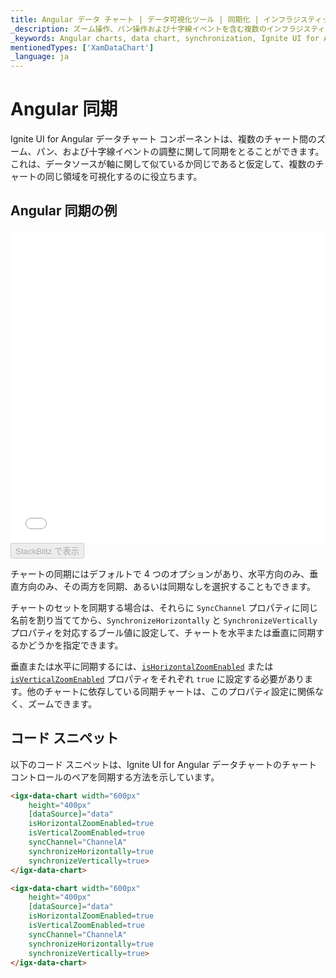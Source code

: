```yaml
---
title: Angular データ チャート | データ可視化ツール | 同期化 | インフラジスティックス
_description: ズーム操作、パン操作および十字線イベントを含む複数のインフラジスティックスの Angular チャート コントロール間で同期します。$Product Name$のグラフ同期機能について説明します。
_keywords: Angular charts, data chart, synchronization, Ignite UI for Angular, Infragistics, Angular チャート, データ チャート, 同期化, インフラジスティックス
mentionedTypes: ['XamDataChart']
_language: ja
---
```


# Angular 同期

Ignite UI for Angular データチャート コンポーネントは、複数のチャート間のズーム、パン、および十字線イベントの調整に関して同期をとることができます。これは、データソースが軸に関して似ているか同じであると仮定して、複数のチャートの同じ領域を可視化するのに役立ちます。

## Angular 同期の例

<div class="sample-container loading" style="height: 500px">
    <iframe id="data-chart-chart-synchronization-iframe" src='{environment:dvDemosBaseUrl}/charts/data-chart-chart-synchronization' width="100%" height="100%" seamless frameBorder="0" onload="onXPlatSampleIframeContentLoaded(this);" alt="Angular 同期の例"></iframe>
</div>
<div>
    <button data-localize="stackblitz" disabled class="stackblitz-btn" data-iframe-id="data-chart-overview-iframe" data-demos-base-url="{environment:dvDemosBaseUrl}">StackBlitz で表示
    </button>


</div>

<div class="divider--half"></div>

チャートの同期にはデフォルトで 4 つのオプションがあり、水平方向のみ、垂直方向のみ、その両方を同期、あるいは同期なしを選択することもできます。

チャートのセットを同期する場合は、それらに `SyncChannel` プロパティに同じ名前を割り当ててから、`SynchronizeHorizontally` と `SynchronizeVertically` プロパティを対応するブール値に設定して、チャートを水平または垂直に同期するかどうかを指定できます。

垂直または水平に同期するには、[`isHorizontalZoomEnabled`]({environment:dvApiBaseUrl}/products/ignite-ui-angular/api/docs/typescript/latest/classes/igxdatachartcomponent.html#ishorizontalzoomenabled) または [`isVerticalZoomEnabled`]({environment:dvApiBaseUrl}/products/ignite-ui-angular/api/docs/typescript/latest/classes/igxdatachartcomponent.html#isverticalzoomenabled) プロパティをそれぞれ `true` に設定する必要があります。他のチャートに依存している同期チャートは、このプロパティ設定に関係なく、ズームできます。

## コード スニペット

以下のコード スニペットは、Ignite UI for Angular データチャートのチャート コントロールのペアを同期する方法を示しています。

```html
<igx-data-chart width="600px"
    height="400px"
    [dataSource]="data"
    isHorizontalZoomEnabled=true
    isVerticalZoomEnabled=true
    syncChannel="ChannelA"
    synchronizeHorizontally=true
    synchronizeVertically=true>
</igx-data-chart>

<igx-data-chart width="600px"
    height="400px"
    [dataSource]="data"
    isHorizontalZoomEnabled=true
    isVerticalZoomEnabled=true
    syncChannel="ChannelA"
    synchronizeHorizontally=true
    synchronizeVertically=true>
</igx-data-chart>
```
